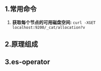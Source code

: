 ## 1.常用命令

1.  **获取每个节点的可用磁盘空间:**   ```curl -XGET localhost:9200/_cat/allocation?v```



## 2.原理组成

## 3.es-operator



